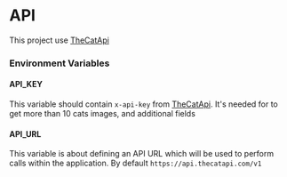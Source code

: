 # API

This project use [TheCatApi](https://docs.thecatapi.com/)

### Environment Variables

#### API_KEY

This variable should contain `x-api-key` from [TheCatApi](https://docs.thecatapi.com/). It's needed for to get more than 10 cats images, and additional fields

#### API_URL

This variable is about defining an API URL which will be used to perform calls within the application. By default `https://api.thecatapi.com/v1`
